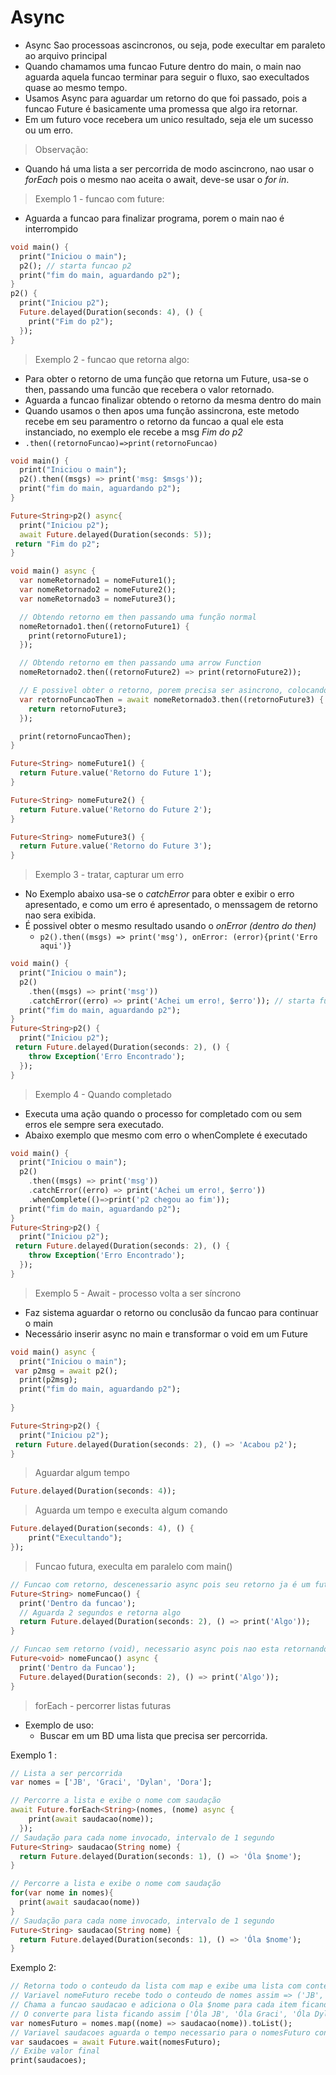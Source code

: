 # Async
- Async Sao processoas ascincronos, ou seja, pode execultar em paraleto ao arquivo principal
- Quando chamamos uma funcao Future dentro do main, o main nao aguarda aquela funcao terminar para seguir o fluxo, sao execultados quase ao mesmo tempo.
- Usamos Async para aguardar um retorno do que foi passado, pois a funcao Future é basicamente uma promessa que algo ira retornar.
- Em um futuro voce recebera um unico resultado, seja ele um sucesso ou um erro.
>Observação:
- Quando há uma lista a ser percorrida de modo ascincrono, nao usar o <i>forEach</i> pois o mesmo nao aceita o await, deve-se usar o <i>for in</i>.
>Exemplo 1 - funcao com future:
- Aguarda a funcao para finalizar programa, porem o main nao é interrompido
```dart
void main() {
  print("Iniciou o main");
  p2(); // starta funcao p2
  print("fim do main, aguardando p2");
}
p2() {
  print("Iniciou p2");
  Future.delayed(Duration(seconds: 4), () {
    print("Fim do p2");
  });
}
```
>Exemplo 2 - funcao que retorna algo:
- Para obter o retorno de uma função que retorna um Future, usa-se o then, passando uma funcão que recebera o valor retornado.
- Aguarda a funcao finalizar obtendo o retorno da mesma dentro do main
- Quando usamos o then apos uma função assincrona, este metodo recebe em seu paramentro o retorno da funcao a qual ele esta instanciado, no exemplo ele recebe a msg *Fim do p2*
- ```.then((retornoFuncao)=>print(retornoFuncao)```
```dart
void main() {
  print("Iniciou o main");
  p2().then((msgs) => print('msg: $msgs'));
  print("fim do main, aguardando p2");
}

Future<String>p2() async{
  print("Iniciou p2");
  await Future.delayed(Duration(seconds: 5));
 return "Fim do p2";
}
```
```dart
void main() async {
  var nomeRetornado1 = nomeFuture1();
  var nomeRetornado2 = nomeFuture2();
  var nomeRetornado3 = nomeFuture3();

  // Obtendo retorno em then passando uma função normal
  nomeRetornado1.then((retornoFuture1) {
    print(retornoFuture1);
  });

  // Obtendo retorno em then passando uma arrow Function
  nomeRetornado2.then((retornoFuture2) => print(retornoFuture2));

  // E possivel obter o retorno, porem precisa ser asincrono, colocando async na funcao pai e await no metodo then
  var retornoFuncaoThen = await nomeRetornado3.then((retornoFuture3) {
    return retornoFuture3;
  });

  print(retornoFuncaoThen);
}

Future<String> nomeFuture1() {
  return Future.value('Retorno do Future 1');
}

Future<String> nomeFuture2() {
  return Future.value('Retorno do Future 2');
}

Future<String> nomeFuture3() {
  return Future.value('Retorno do Future 3');
}

```
>Exemplo 3 - tratar, capturar um erro
- No Exemplo abaixo usa-se o *catchError* para obter e exibir o erro apresentado, e como um erro é apresentado, o menssagem de retorno nao sera exibida.
- É possivel obter o mesmo resultado usando o *onError (dentro do then)*
  - ```p2().then((msgs) => print('msg'), onError: (error){print('Erro aqui')}```
```dart
void main() {
  print("Iniciou o main");
  p2()
    .then((msgs) => print('msg'))
    .catchError((erro) => print('Achei um erro!, $erro')); // starta funcao p2
  print("fim do main, aguardando p2");
}
Future<String>p2() {
  print("Iniciou p2");
 return Future.delayed(Duration(seconds: 2), () {
    throw Exception('Erro Encontrado');
  });
}
```
>Exemplo 4 - Quando completado
- Executa uma ação quando o processo for completado com ou sem erros ele sempre sera executado.
- Abaixo exemplo que mesmo com erro o whenComplete é executado
```dart
void main() {
  print("Iniciou o main");
  p2()
    .then((msgs) => print('msg'))
    .catchError((erro) => print('Achei um erro!, $erro'))
    .whenComplete(()=>print('p2 chegou ao fim'));
  print("fim do main, aguardando p2");
}
Future<String>p2() {
  print("Iniciou p2");
 return Future.delayed(Duration(seconds: 2), () {
    throw Exception('Erro Encontrado');
  });
}
```

>Exemplo 5 - Await - processo volta a ser síncrono
- Faz sistema aguardar o retorno ou conclusão da funcao para continuar o main
- Necessário inserir async no main e transformar o void em um Future<void>
```dart
void main() async {
  print("Iniciou o main");
 var p2msg = await p2();
  print(p2msg);
  print("fim do main, aguardando p2");
  
}

Future<String>p2() {
  print("Iniciou p2");
 return Future.delayed(Duration(seconds: 2), () => 'Acabou p2');
}
```
>Aguardar algum tempo
```dart
Future.delayed(Duration(seconds: 4));
```
>Aguarda um tempo e execulta algum comando
```dart
Future.delayed(Duration(seconds: 4), () {
    print("Execultando");
});
```
>Funcao futura, execulta em paralelo com main()
```dart
// Funcao com retorno, descenessario async pois seu retorno ja é um futuro
Future<String> nomeFuncao() {
  print('Dentro da funcao');
  // Aguarda 2 segundos e retorna algo
  return Future.delayed(Duration(seconds: 2), () => print('Algo'));
}
```
```dart
// Funcao sem retorno (void), necessario async pois nao esta retornando um futuro
Future<void> nomeFuncao() async {
  print('Dentro da Funcao');
  Future.delayed(Duration(seconds: 2), () => print('Algo'));
}
```
>forEach - percorrer listas futuras
 - Exemplo de uso:
    - Buscar em um BD uma lista que precisa ser percorrida.

Exemplo 1 : 
```dart
// Lista a ser percorrida
var nomes = ['JB', 'Graci', 'Dylan', 'Dora'];
```
```dart
// Percorre a lista e exibe o nome com saudação
await Future.forEach<String>(nomes, (nome) async {
    print(await saudacao(nome));
  });
// Saudação para cada nome invocado, intervalo de 1 segundo
Future<String> saudacao(String nome) {
  return Future.delayed(Duration(seconds: 1), () => 'Óla $nome');
}
```
```dart
// Percorre a lista e exibe o nome com saudação
for(var nome in nomes){
  print(await saudacao(nome))
}
// Saudação para cada nome invocado, intervalo de 1 segundo
Future<String> saudacao(String nome) {
  return Future.delayed(Duration(seconds: 1), () => 'Óla $nome');
}
```
Exemplo 2: 
```dart
// Retorna todo o conteudo da lista com map e exibe uma lista com conteudo final
// Variavel nomeFuturo recebe todo o conteudo de nomes assim => ('JB', 'Graci', 'Dylan', 'Dora')
// Chama a funcao saudacao e adiciona o Ola $nome para cada item ficando assim ('Óla JB', 'Óla Graci', 'Óla Dylan', 'Óla Dora')
// O converte para lista ficando assim ['Óla JB', 'Óla Graci', 'Óla Dylan', 'Óla Dora']
var nomesFuturo = nomes.map((nome) => saudacao(nome)).toList();
// Variavel saudacoes aguarda o tempo necessario para o nomesFuturo concluir a opecao e salva o valor final ou seja ['Óla JB', 'Óla Graci', 'Óla Dylan', 'Óla Dora']
var saudacoes = await Future.wait(nomesFuturo);
// Exibe valor final
print(saudacoes);
```

